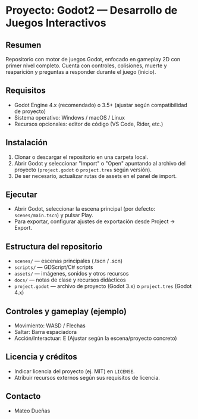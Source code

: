 # Proyecto: Godot2 — Desarrollo de Juegos Interactivos

Resumen
-------
Repositorio con motor de juegos Godot, enfocado en gameplay 2D con primer nivel completo. Cuenta con controles, colisiones, muerte y reaparición y preguntas a responder durante el juego (inicio).

Requisitos
---------
- Godot Engine 4.x (recomendado) o 3.5+ (ajustar según compatibilidad de proyecto)
- Sistema operativo: Windows / macOS / Linux
- Recursos opcionales: editor de código (VS Code, Rider, etc.)

Instalación
---------
1. Clonar o descargar el repositorio en una carpeta local.
2. Abrir Godot y seleccionar "Import" o "Open" apuntando al archivo del proyecto (`project.godot` o `project.tres` según versión).
3. De ser necesario, actualizar rutas de assets en el panel de import.

Ejecutar
-------
- Abrir Godot, seleccionar la escena principal (por defecto: `scenes/main.tscn`) y pulsar Play.
- Para exportar, configurar ajustes de exportación desde Project → Export.

Estructura del repositorio
---------
- `scenes/` — escenas principales (.tscn / .scn)
- `scripts/` — GDScript/C# scripts
- `assets/` — imágenes, sonidos y otros recursos
- `docs/` — notas de clase y recursos didácticos
- `project.godot` — archivo de proyecto (Godot 3.x) o `project.tres` (Godot 4.x)

Controles y gameplay (ejemplo)
---------
- Movimiento: WASD / Flechas
- Saltar: Barra espaciadora
- Acción/Interactuar: E
(Ajustar según la escena/proyecto concreto)

Licencia y créditos
---------
- Indicar licencia del proyecto (ej. MIT) en `LICENSE`.
- Atribuir recursos externos según sus requisitos de licencia.

Contacto
--------
- Mateo Dueñas
